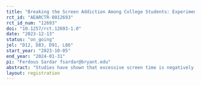 ```yaml
---
title: "Breaking the Screen Addiction Among College Students: Experimental Evidence of the Impact of Commitment Device on Academic Performance"
rct_id: "AEARCTR-0012693"
rct_id_num: "12693"
doi: "10.1257/rct.12693-1.0"
date: "2023-12-13"
status: "on_going"
jel: "D12, D83, D91, L86"
start_year: "2023-10-05"
end_year: "2024-01-31"
pi: "Ferdous Sardar fsardar@bryant.edu"
abstract: "Studies have shown that excessive screen time is negatively associated with physical and mental health and academic performance. While most individuals have access to soft commitment devices designed to help regulate screen time, these tools are often underutilized. This study investigates the effect of a nudge on the adoption of commitment devices and subsequent changes in screen behavior, academic performance, and overall wellbeing of college students. We implement a randomized controlled trial at an undergraduate institution where a randomly selected group of first-year students receive emails that encourage the use of soft commitment devices. Using a combination of survey and administrative data, the study will assess the impact of the intervention. This study has the potential to inform policy by providing empirical evidence on the role of commitment devices and nudges in enhancing student outcomes in the digital age."
layout: registration
---
```


